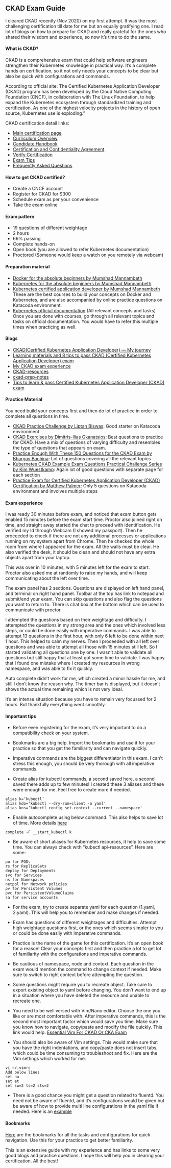## CKAD Exam Guide

I cleared CKAD recently (Nov 2020) on my first attempt. It was the most challenging certification till date for me but an equally gratifying one. I read lot of blogs on how to prepare for CKAD and really grateful for the ones who shared their wisdom and experience, so now it’s time to do the same.

#### What is CKAD?
CKAD is a comprehensive exam that could help software engineers strengthen their Kubernetes knowledge in practical way. It’s a complete hands on certification, so it not only needs your concepts to be clear but also be quick with configurations and commands.

According to official site:
The Certified Kubernetes Application Developer (CKAD) program has been developed by the Cloud Native Computing Foundation (CNCF), in collaboration with The Linux Foundation, to help expand the Kubernetes ecosystem through standardized training and certification. As one of the highest velocity projects in the history of open source, Kubernetes use is exploding.”


CKAD certification detail links:
* <a href="https://www.cncf.io/certification/ckad/" target="_blank">Main certification page</a> 
* <a href="https://github.com/cncf/curriculum" target="_blank">Curriculum Overview</a>
* <a href="https://training.linuxfoundation.org/go/cka-ckad-candidate-handbook" target="_blank">Candidate Handbook</a>
* <a href="http://training.linuxfoundation.org/go/CNCF-certification-and-confidentiality-agreement" target="_blank">Certification and Confidentiality Agreement</a>
* <a href="https://training.linuxfoundation.org/certification/verify-certifications" target="_blank">Verify Certification</a>
* <a href="http://training.linuxfoundation.org/go//Important-Tips-CKA-CKAD" target="_blank">Exam Tips</a>
* <a href="http://training.linuxfoundation.org/go/cka-ckad-faq" target="_blank">Frequently Asked Questions</a>


#### How to get CKAD certified?
* Create a CNCF account
* Register for CKAD for $300
* Schedule exam as per your convenience 
* Take the exam online

#### Exam pattern
* 19 questions of different weightage
* 2 hours 
* 66% passing
* Complete hands-on 
* Open book (you are allowed to refer Kubernetes documentation)
* Proctored (Someone would keep a watch on you remotely via webcam)


#### Preparation material

* <a href="https://www.udemy.com/share/101Xlm/" target="_blank">Docker for the absolute beginners by Mumshad Mannambeth</a>
* <a href="https://www.udemy.com/share/1013LO/" target="_blank">Kubernetes for the absolute beginners by Mumshad Mannambeth</a>
* <a href="https://www.udemy.com/share/1013BQ/" target="_blank">Kubernetes certified application developer by Mumshad Mannambeth</a>
These are the best courses to build your concepts on Docker and Kubernetes, and are also accompanied by online practice questions on Katacoda environment.
* <a href="https://kubernetes.io/docs/home/" target="_blank">Kubernetes official documentation</a> (All relevant concepts and tasks)
Once you are done with courses, go through all relevant topics and tasks on official documentation. You would have to refer this multiple times when practicing as well.


#### Blogs

* <a href="https://medium.com/@harioverhere/ckad-certified-kubernetes-application-developer-my-journey-3afb0901014" target="_blank">CKAD(Certified Kubernetes Application Developer) — My journey</a>
* <a href="https://wely-lau.net/2020/03/23/learning-materials-and-8-tips-to-pass-ckad-certified-kubernetes-application-developer-exam/" target="_blank">Learning materials and 8 tips to pass CKAD (Certified Kubernetes Application Developer) exam</a>
* <a href="https://www.linkedin.com/pulse/my-ckad-exam-experience-atharva-chauthaiwale/" target="_blank">My CKAD exam experience</a>
* <a href="https://github.com/lucassha/CKAD-resources" target="_blank">CKAD-resources</a>
* <a href="https://github.com/twajr/ckad-prep-notes" target="_blank">ckad-prep-notes</a>
* <a href="https://medium.com/chotot/tips-tricks-to-pass-certified-kubernetes-application-developer-ckad-exam-67c9e1b32e6e" target="_blank">Tips to learn & pass Certified Kubernetes Application Developer (CKAD) exam</a>



#### Practice Material
You need build your concepts first and then do lot of practice in order to complete all questions in time.

* <a href="https://www.katacoda.com/liptanbiswas/courses/ckad-practice-challenges" target="_blank">CKAD Practice Challenge by Liptan Biswas</a>: Good starter on Katacoda environment
* <a href="https://github.com/dgkanatsios/CKAD-exercises" target="_blank">CKAD Exercises by Dimitris-Ilias Gkanatsios</a>: Best questions to practice for CKAD. Have a mix of questions of varying difficulty and resembles the type of questions that appears on exam.
* <a href="https://medium.com/bb-tutorials-and-thoughts/practice-enough-with-these-questions-for-the-ckad-exam-2f42d1228552" target="_blank">Practice Enough With These 150 Questions for the CKAD Exam by Bhargav Bachina</a>: Lot of questions covering all the relevant topics
* <a href="https://codeburst.io/kubernetes-ckad-weekly-challenges-overview-and-tips-7282b36a2681?gi=80078482862b" target="_blank">Kubernetes CKAD Example Exam Questions Practical Challenge Series by Kim Wuestkamp</a>: Again lot of good questions with separate page for each section
* <a href="https://www.katacoda.com/fabito/scenarios/ckad" target="_blank">Practice Exam for Certified Kubernetes Application Developer (CKAD) Certification by Matthew Palmer</a>: Only 5 questions on Katacoda environment and involves multiple steps


#### Exam experience
I was ready 30 minutes before exam, and noticed that exam button gets enabled 15 minutes before the exam start time. Proctor also joined right on time, and straight away started the chat to proceed with identification. He verified my Id through Webcam (I showed my passport). Then he proceeded to check if there are not any additional processes or applications running on my system apart from Chrome.
Then he checked the whole room from where I appeared for the exam. All the walls must be clear. He also verified the desk, it should be clean and should not have any extra objects apart from your laptop.

This was over in 10 minutes, with 5 minutes left for the exam to start.
Proctor also asked me at randomly to raise my hands, and will keep communicating about the left over time.

The exam panel has 2 sections. Questions are displayed on left hand panel, and terminal on right hand panel. Toolbar at the top has link to notepad and submit/end your exam. You can skip questions and also flag the questions you want to return to. There is chat box at the bottom which can be used to communicate with proctor.


I attempted the questions based on their weightage and difficulty. I attempted the questions in my strong area and the ones which involved less steps, or could be done easily with imperative commands. I was able to attempt 13 questions in the first hour, with only 6 left to be done within next 1 hour. This helped to calm my nerves. Then I proceeded with all left over questions and was able to attempt all those with 15 minutes still left. So I started validating all questions one by one. I wasn’t able to validate all questions but still happy that at least got some time to validate. I was happy that I found one mistake where I created my resources in wrong namespace, and was able to fix it quickly.

Auto complete didn’t work for me, which created a minor hassle for me, and still I don’t know the reason why.
The timer bar is displayed, but it doesn’t shows the actual time remaining which is not very ideal.

It’s an intense situation because you have to remain very focussed for 2 hours. But thankfully everything went smoothly. 



#### Important tips

- Before even registering for the exam, it’s very important to do a compatibility check on your system.

- Bookmarks are a big help. Import the bookmarks and use it for your practice so that you get the familiarity and can navigate quickly.

- Imperative commands are the biggest differentiator in this exam. I can’t stress this enough, you should be very thorough with all imperative commands.

- Create alias for kubectl commands, a second saved here, a second saved there adds up to few minutes! I created these 3 aliases and these were enough for me. Feel free to create more if needed.

```
alias k=‘kubectl’
alias kdo=‘kubectl --dry-run=client -o yaml'
alias kns=‘kubectl config set-context --current --namespace'
```

- Enable autocomplete using below command. This also helps to save lot of time. More details <a href="https://kubernetes.io/docs/reference/kubectl/cheatsheet/#kubectl-autocomplete" target="_blank">here</a>

```
complete -F __start_kubectl k
```

- Be aware of short aliases for Kubernetes resources, it help to save some time. You can always check with “kubectl api-resources”. Here are some:

```
po for PODs
rs for ReplicaSets
deploy for Deployments
svc for Services
ns for Namespaces
netpol for Network policies
pv for Persistent Volumes
pvc for PersistentVolumeClaims 
sa for service accounts
```

- For the exam, try to create separate yaml for each question (1.yaml, 2.yaml). This will help you to remember and make changes if needed.

- Exam has questions of different weightages and difficulties. Attempt high weightage questions first, or the ones which seems simpler to you or could be done easily with imperative commands.

- Practice is the name of the game for this certification. It’s an open book for a reason! Clear your concepts first and then practice a lot to get lot of familiarity with the configurations and imperative commands.

- Be cautious of namespace, node and context. Each question in the exam would mention the command to change context if needed. Make sure to switch to right context before attempting the question.

- Some questions might require you to recreate object. Take care to export existing object to yaml before changing. You don’t want to end up in a situation where you have deleted the resource and unable to recreate one.

- You need to be well versed with Vim/Nano editor. Choose the one you like or are most comfortable with. After imperative commands, this is the second most important factor which would save you time. Make sure you know how to navigate, copy/paste and modify the file quickly. This link would help: <a href="https://blog.codonomics.com/2019/09/essential-vim-for-ckad-or-cka-exam.html" target="_blank">Essential Vim For CKAD Or CKA Exam</a>

- You should also be aware of Vim settings. This would make sure that you have the right indentations, and copy/paste does not insert tabs, which could be time consuming to troubleshoot and fix. Here are the Vim settings which worked for me.

```
vi ~/.vimrc
Add below lines
set nu
set et
set sw=2 ts=2 sts=2
```

- There is a good chance you might get a question related to fluentd. You need not be aware of fluentd, and it’s configurations would be given but be aware of how to provide multi line configurations in the yaml file if needed. Here is an <a href="https://kubernetes.io/docs/concepts/cluster-administration/logging/#using-a-sidecar-container-with-the-logging-agent" target="_blank">example</a>


#### Bookmarks
[Here](https://github.com/vishalsinha21/ckad-exam-guide/blob/master/ckad_bookmarks.html)  are the bookmarks for all the tasks and configurations for quick navigation. Use this for your practice to get better familiarity.

This is an extensive guide with my experience and has links to some very good blogs and practice questions. I hope this will help you in clearing your certification. All the best!